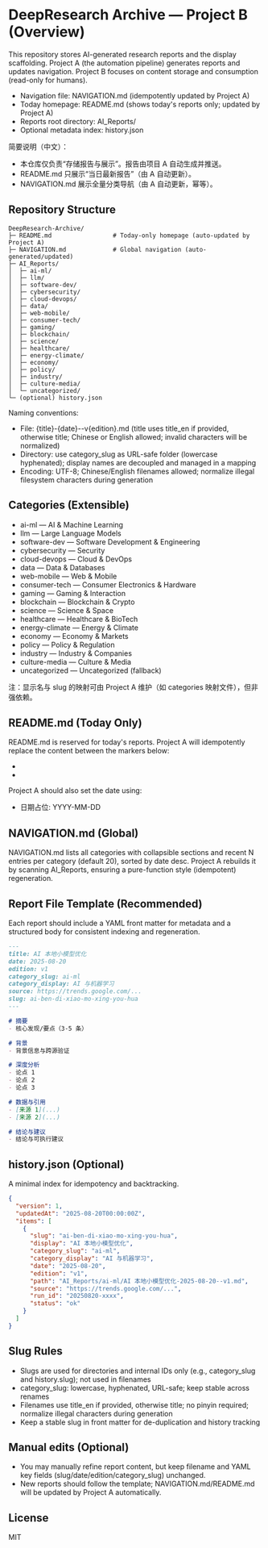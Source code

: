 # DeepResearch Archive — Project B (Overview)
This repository stores AI-generated research reports and the display scaffolding. Project A (the automation pipeline) generates reports and updates navigation. Project B focuses on content storage and consumption (read-only for humans).

- Navigation file: NAVIGATION.md (idempotently updated by Project A)
- Today homepage: README.md (shows today's reports only; updated by Project A)
- Reports root directory: AI_Reports/
- Optional metadata index: history.json

简要说明（中文）：
- 本仓库仅负责“存储报告与展示”。报告由项目 A 自动生成并推送。
- README.md 只展示“当日最新报告”（由 A 自动更新）。
- NAVIGATION.md 展示全量分类导航（由 A 自动更新，幂等）。

## Repository Structure

```
DeepResearch-Archive/
├─ README.md                 # Today-only homepage (auto-updated by Project A)
├─ NAVIGATION.md             # Global navigation (auto-generated/updated)
├─ AI_Reports/
│  ├─ ai-ml/
│  ├─ llm/
│  ├─ software-dev/
│  ├─ cybersecurity/
│  ├─ cloud-devops/
│  ├─ data/
│  ├─ web-mobile/
│  ├─ consumer-tech/
│  ├─ gaming/
│  ├─ blockchain/
│  ├─ science/
│  ├─ healthcare/
│  ├─ energy-climate/
│  ├─ economy/
│  ├─ policy/
│  ├─ industry/
│  ├─ culture-media/
│  └─ uncategorized/
└─ (optional) history.json
```

Naming conventions:
- File: {title}-{date}--v{edition}.md (title uses title_en if provided, otherwise title; Chinese or English allowed; invalid characters will be normalized)
- Directory: use category_slug as URL-safe folder (lowercase hyphenated); display names are decoupled and managed in a mapping
- Encoding: UTF-8; Chinese/English filenames allowed; normalize illegal filesystem characters during generation

## Categories (Extensible)
- ai-ml — AI & Machine Learning
- llm — Large Language Models
- software-dev — Software Development & Engineering
- cybersecurity — Security
- cloud-devops — Cloud & DevOps
- data — Data & Databases
- web-mobile — Web & Mobile
- consumer-tech — Consumer Electronics & Hardware
- gaming — Gaming & Interaction
- blockchain — Blockchain & Crypto
- science — Science & Space
- healthcare — Healthcare & BioTech
- energy-climate — Energy & Climate
- economy — Economy & Markets
- policy — Policy & Regulation
- industry — Industry & Companies
- culture-media — Culture & Media
- uncategorized — Uncategorized (fallback)

注：显示名与 slug 的映射可由 Project A 维护（如 categories 映射文件），但非强依赖。

## README.md (Today Only)
README.md is reserved for today's reports. Project A will idempotently replace the content between the markers below:
- <!-- TODAY_REPORTS:START max=20 -->
- <!-- TODAY_REPORTS:END -->
Project A should also set the date using:
- 日期占位: <!-- DATE -->YYYY-MM-DD<!-- /DATE -->

## NAVIGATION.md (Global)
NAVIGATION.md lists all categories with collapsible sections and recent N entries per category (default 20), sorted by date desc. Project A rebuilds it by scanning AI_Reports, ensuring a pure-function style (idempotent) regeneration.

## Report File Template (Recommended)

Each report should include a YAML front matter for metadata and a structured body for consistent indexing and regeneration.

```md
---
title: AI 本地小模型优化
date: 2025-08-20
edition: v1
category_slug: ai-ml
category_display: AI 与机器学习
source: https://trends.google.com/...
slug: ai-ben-di-xiao-mo-xing-you-hua
---

# 摘要
- 核心发现/要点（3-5 条）

# 背景
- 背景信息与跨源验证

# 深度分析
- 论点 1
- 论点 2
- 论点 3

# 数据与引用
- [来源 1](...)
- [来源 2](...)

# 结论与建议
- 结论与可执行建议
```

## history.json (Optional)
A minimal index for idempotency and backtracking.

```json
{
  "version": 1,
  "updatedAt": "2025-08-20T00:00:00Z",
  "items": [
    {
      "slug": "ai-ben-di-xiao-mo-xing-you-hua",
      "display": "AI 本地小模型优化",
      "category_slug": "ai-ml",
      "category_display": "AI 与机器学习",
      "date": "2025-08-20",
      "edition": "v1",
      "path": "AI_Reports/ai-ml/AI 本地小模型优化-2025-08-20--v1.md",
      "source": "https://trends.google.com/...",
      "run_id": "20250820-xxxx",
      "status": "ok"
    }
  ]
}
```

## Slug Rules
- Slugs are used for directories and internal IDs only (e.g., category_slug and history.slug); not used in filenames
- category_slug: lowercase, hyphenated, URL-safe; keep stable across renames
- Filenames use title_en if provided, otherwise title; no pinyin required; normalize illegal characters during generation
- Keep a stable slug in front matter for de-duplication and history tracking

## Manual edits (Optional)
- You may manually refine report content, but keep filename and YAML key fields (slug/date/edition/category_slug) unchanged.
- New reports should follow the template; NAVIGATION.md/README.md will be updated by Project A automatically.

## License
MIT